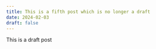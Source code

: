 ```yaml
---
title: This is a fifth post which is no longer a draft
date: 2024-02-03
draft: false 
---
```

This is a draft post
